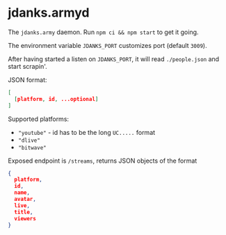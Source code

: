 # jdanks.armyd
The `jdanks.army` daemon. Run `npm ci && npm start` to get it going.

The environment variable `JDANKS_PORT` customizes port (default `3009`).

After having started a listen on `JDANKS_PORT`, it will read 
`./people.json` and start scrapin'.

JSON format:
```json
[
  [platform, id, ...optional]
]
```

Supported platforms:
 - `"youtube"` - id has to be the long `UC.....` format
 - `"dlive"`
 - `"bitwave"`

Exposed endpoint is `/streams`, returns JSON objects of the format
```json
{
  platform,
  id,
  name,
  avatar,
  live,
  title,
  viewers
}
```
